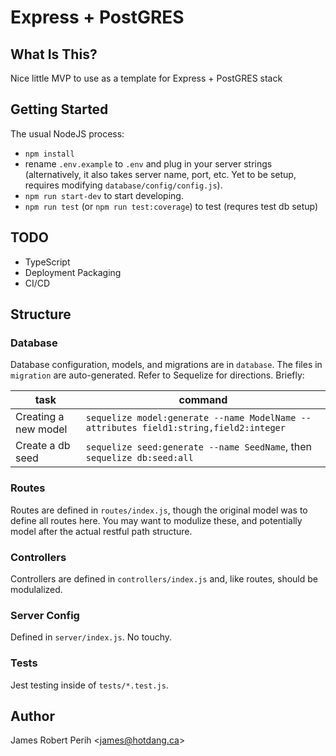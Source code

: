 # Express + PostGRES

## What Is This?
Nice little MVP to use as a template for Express + PostGRES stack

## Getting Started
The usual NodeJS process:
 - `npm install`
 - rename `.env.example` to `.env` and plug in your server strings (alternatively, it also takes server name, port, etc. Yet to be setup, requires modifying `database/config/config.js`).
 - `npm run start-dev` to start developing.
 - `npm run test` (or `npm run test:coverage`) to test (requres test db setup)

## TODO
 - TypeScript
 - Deployment Packaging
 - CI/CD

## Structure

### Database
Database configuration, models, and migrations are in `database`. The files in `migration` are auto-generated. Refer to Sequelize for directions. Briefly:

| task | command |
| --- | --- |
| Creating a new model | `sequelize model:generate --name ModelName --attributes field1:string,field2:integer` |
| Create a db seed | `sequelize seed:generate --name SeedName`, then `sequelize db:seed:all` |

### Routes
Routes are defined in `routes/index.js`, though the original model was to define all routes here. You may want to modulize these, and potentially model after the actual restful path structure.

### Controllers
Controllers are defined in `controllers/index.js` and, like routes, should be modulalized.

### Server Config
Defined in `server/index.js`. No touchy.

### Tests
Jest testing inside of `tests/*.test.js`.

## Author
James Robert Perih <[james@hotdang.ca](mailto:james@hotdang.ca)>
